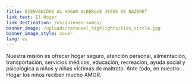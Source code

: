 ```yaml
---
title: BIENVENIDOS AL HOGAR ALBERGUE JESÚS DE NAZARET
link_text: El Hogar
link_destination: /es/quienes-somos/
banner_image: /uploads/carousel_highlights/kids_circle.jpg
banner_image_style: cover
lang: es
---
```

Nuestra misión es ofrecer hogar seguro, atención personal, alimentación, transportación, servicios médicos, educación, recreación, ayuda social y psicológica a niños y niñas víctimas de maltrato. Ante todo, en nuestro Hogar los niños reciben mucho AMOR.
